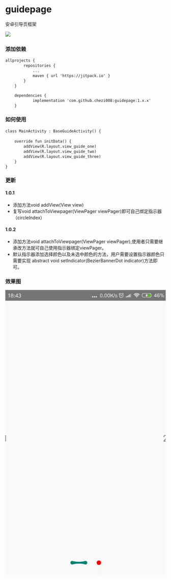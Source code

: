 # guidepage
安卓引导页框架

[![](https://jitpack.io/v/chezi008/guidepage.svg)](https://jitpack.io/#chezi008/guidepage)

### 添加依赖
```
allprojects {
		repositories {
			...
			maven { url 'https://jitpack.io' }
		}
	}
```
```
	dependencies {
	        implementation 'com.github.chezi008:guidepage:1.x.x'
	}
```
### 如何使用
```
class MainActivity : BaseGuideActivity() {

    override fun initData() {
        addView(R.layout.view_guide_one)
        addView(R.layout.view_guide_two)
        addView(R.layout.view_guide_three)
    }
}
```
### 更新
#### 1.0.1
- 添加方法void addView(View view)
- 复写void attachToViewpager(ViewPager viewPager)即可自己绑定指示器（circleIndex）

#### 1.0.2
- 添加方法void attachToViewpager(ViewPager viewPager),使用者只需要继承改方法就可自己使用指示器绑定viewPager。
- 默认指示器添加选择颜色以及未选中颜色的方法，用户需要设置指示器颜色只需要实现 abstract void setIndicator(BezierBannerDot indicator)方法即可。

### 效果图
![](https://github.com/chezi008/guidepage/blob/master/screen/guidepage_screen.gif)

